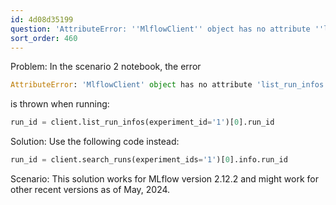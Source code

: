 ```yaml
---
id: 4d08d35199
question: 'AttributeError: ''MlflowClient'' object has no attribute ''list_run_infos'''
sort_order: 460
---
```


Problem: In the scenario 2 notebook, the error 

```python
AttributeError: 'MlflowClient' object has no attribute 'list_run_infos'
```

is thrown when running:

```python
run_id = client.list_run_infos(experiment_id='1')[0].run_id
```

Solution: Use the following code instead:

```python
run_id = client.search_runs(experiment_ids='1')[0].info.run_id
```

Scenario: This solution works for MLflow version 2.12.2 and might work for other recent versions as of May, 2024.